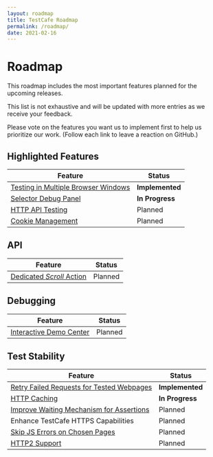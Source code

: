 ```yaml
---
layout: roadmap
title: TestCafe Roadmap
permalink: /roadmap/
date: 2021-02-16
---
```

# Roadmap

This roadmap includes the most important features planned for the upcoming releases.

This list is not exhaustive and will be updated with more entries as we receive your feedback.

Please vote on the features you want us to implement first to help us prioritize our work. (Follow each link to leave a reaction on GitHub.)

## Highlighted Features

Feature                                                                                           | Status
------------------------------------------------------------------------------------------------- | -------------------
[Testing in Multiple Browser Windows](https://github.com/DevExpress/testcafe/issues/912)          | **Implemented**
[Selector Debug Panel](https://github.com/DevExpress/testcafe/issues/3244)                        | **In Progress**
[HTTP API Testing](https://github.com/DevExpress/testcafe/issues/4288)                            | Planned
[Cookie Management](https://github.com/DevExpress/testcafe/issues/5964)                           | Planned

## API

Feature                                                                                           | Status
------------------------------------------------------------------------------------------------- | -------------------
[Dedicated *Scroll* Action](https://github.com/DevExpress/testcafe/issues/5965)                   | Planned

## Debugging

Feature                                                                                           | Status
------------------------------------------------------------------------------------------------- | -------------------
[Interactive Demo Center](https://github.com/DevExpress/testcafe/issues/5966)                     | Planned

## Test Stability

Feature                                                                                           | Status
------------------------------------------------------------------------------------------------- | -------------------
[Retry Failed Requests for Tested Webpages](https://github.com/DevExpress/testcafe/pull/5738)     | **Implemented**
[HTTP Caching](https://github.com/DevExpress/testcafe-hammerhead/issues/863)                      | **In Progress**
[Improve Waiting Mechanism for Assertions](https://github.com/DevExpress/testcafe/issues/5967)    | Planned
Enhance TestCafe HTTPS Capabilities                                                               | Planned
[Skip JS Errors on Chosen Pages](https://github.com/DevExpress/testcafe/issues/2775)              | Planned
[HTTP2 Support](https://github.com/DevExpress/testcafe-hammerhead/issues/1960)                    | Planned
